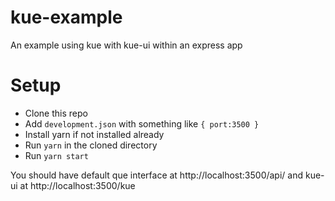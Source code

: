 # kue-example

An example using kue with kue-ui within an express app

# Setup

 - Clone this repo
 - Add `development.json` with something like ```{ port:3500 }```
 - Install yarn if not installed already
 - Run `yarn` in the cloned directory
 - Run `yarn start`
 
You should have default que interface at http://localhost:3500/api/
and kue-ui at http://localhost:3500/kue
